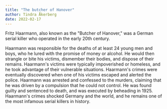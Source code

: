 ```yaml
---
title: "The butcher of Hanover"
author: Tindra Åkerberg
date: 2022-02-17
---
```

Fritz Haarmann, also known as the "Butcher of Hanover," was a German serial killer who operated in the early 20th century.
<!--more-->
 Haarmann was responsible for the deaths of at least 24 young men and boys, who he lured with the promise of money or alcohol. He would then strangle or bite his victims, dismember their bodies, and dispose of their remains. Haarmann's victims were typically impoverished or homeless, and he took advantage of their vulnerable situations. Haarmann's crimes were eventually discovered when one of his victims escaped and alerted the police. Haarmann was arrested and confessed to the murders, claiming that he was driven by a compulsion that he could not control. He was found guilty and sentenced to death, and was executed by beheading in 1925. Haarmann's crimes shocked Germany and the world, and he remains one of the most infamous serial killers in history.
<!--more-->